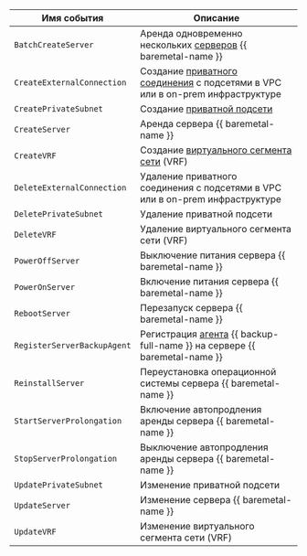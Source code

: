 Имя события | Описание
--- | ---
`BatchCreateServer` | Аренда одновременно нескольких [серверов](../../../baremetal/concepts/servers.md) {{ baremetal-name }}
`CreateExternalConnection` | Создание [приватного соединения](../../../baremetal/concepts/network.md#private-connection-to-vpc) с подсетями в VPC или в on-prem инфраструктуре
`CreatePrivateSubnet` | Создание [приватной подсети](../../../baremetal/concepts/network.md#private-subnet)
`CreateServer` | Аренда сервера {{ baremetal-name }}
`CreateVRF` | Создание [виртуального сегмента сети](../../../baremetal/concepts/network.md#vrf-segment) (VRF)
`DeleteExternalConnection` | Удаление приватного соединения с подсетями в VPC или в on-prem инфраструктуре
`DeletePrivateSubnet` | Удаление приватной подсети
`DeleteVRF` | Удаление виртуального сегмента сети (VRF)
`PowerOffServer` | Выключение питания сервера {{ baremetal-name }}
`PowerOnServer` | Включение питания сервера {{ baremetal-name }}
`RebootServer` | Перезапуск сервера {{ baremetal-name }}
`RegisterServerBackupAgent` | Регистрация [агента](../../../backup/concepts/agent.md) {{ backup-full-name }} на сервере {{ baremetal-name }}
`ReinstallServer` | Переустановка операционной системы сервера {{ baremetal-name }}
`StartServerProlongation` | Включение автопродления аренды сервера {{ baremetal-name }}
`StopServerProlongation` | Выключение автопродления аренды сервера {{ baremetal-name }}
`UpdatePrivateSubnet` | Изменение приватной подсети
`UpdateServer` | Изменение сервера {{ baremetal-name }}
`UpdateVRF` | Изменение виртуального сегмента сети (VRF)